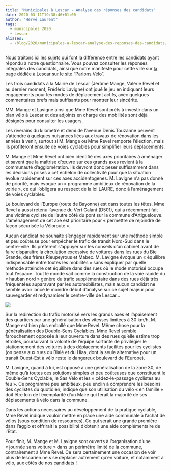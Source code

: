 ```yaml
---
title: "Municipales à Lescar - Analyse des réponses des candidats"
date: 2020-03-11T19:38:46+01:00
author: "Hervé Laurent"
tags:
  - municipales 2020
  - Lescar
aliases:
  - /blog/2020/municipales-a-lescar-analyse-des-reponses-des-candidats/
---
```


Nous traitons ici les sujets qui font la différence entre les candidats ayant répondu à notre questionnaire. Vous pouvez consulter les réponses intégrales des candidats, ainsi que notre manifeste pour cette ville sur [la page dédiée à Lescar sur le site “Parlons Vélo”](https://municipales2020.parlons-velo.fr/e/25205).

Les trois candidats à la Mairie de Lescar (Jérôme Mange, Valérie Revel et au dernier moment, Frédéric Lavigne) ont joué le jeu en indiquant leurs engagements pour les modes de déplacement actifs, avec quelques commentaires brefs mais suffisants pour montrer leur sincérité.

MM. Mange et Lavigne ainsi que Mme Revel sont prêts à investir dans un plan vélo à Lescar et des adjoints en charge des mobilités sont déjà désignés pour consulter les usagers.

Les riverains du kilomètre et demi de l’avenue Denis Touzanne peuvent s’attendre à quelques nuisances liées aux travaux de rénovation dans les années à venir, surtout si M. Mange ou Mme Revel remporte l’élection, mais ils profiteront ensuite de voies cyclables pour simplifier leurs déplacements.

M. Mange et Mme Revel ont bien identifié des axes prioritaires à aménager et savent que la maîtrise d’œuvre sur ces grands axes revient à la communauté d’agglomération. Ils devront donc peser suffisamment dans les décisions prises à cet échelon de collectivité pour que la situation évolue rapidement sur ces axes accidentogènes. M. Lavigne n’a pas donné de priorité, mais évoque un « programme ambitieux de rénovation de la voirie », ce qui l’obligera au respect de la loi LAURE, donc à l’aménagement de voies cyclables.

Le boulevard de l’Europe (route de Bayonne) est dans toutes les têtes. Mme Revel a aussi retenu l’avenue du Vert Galant (D501), qui a récemment fait une victime cycliste de l’autre côté du pont sur la commune d’Artiguelouve. L’aménagement de cet axe est prioritaire pour « permettre de rejoindre de façon sécurisée la Véloroute ».

Aucun candidat ne souhaite s’engager rapidement sur une méthode simple et peu coûteuse pour empêcher le trafic de transit Nord-Sud dans le centre-ville. Ils préfèrent s’appuyer sur les conseils d’un cabinet avant de faire disparaître la circulation excessive de voitures dans les rues du Bie Grande, des frères Rieupeyrous et Mabec. M. Lavigne évoque un « équilibre indispensable entre toutes les mobilités » sans expliquer par quelle méthode atteindre cet équilibre dans des rues où le mode motorisé occupe tout l’espace. Tout le monde sait comme la construction de la voie rapide du « hauban nord » génère du trafic supplémentaire dans des rues déjà très fréquentées auparavant par les automobilistes, mais aucun candidat ne semble avoir lancé le moindre début d’analyse sur ce sujet majeur pour sauvegarder et redynamiser le centre-ville de Lescar…

![](apaisement_lescar.jpg)

Sur la redirection du trafic motorisé vers les grands axes et l’apaisement des quartiers par une généralisation des vitesses limitées à 30 km/h, M. Mange est bien plus emballé que Mme Revel. Même chose pour la généralisation des Double-Sens Cyclables, Mme Revel semble farouchement opposée à leur ouverture dans des rues qu’elle estime trop étroites, poursuivant la volonté de l’équipe sortante de privilégier le stationnement des voitures à des déplacements facilités pour les cyclistes (on pense aux rues du Bialé et du Hiaa, dont la seule alternative pour un transit Ouest-Est à vélo reste le dangereux boulevard de l’Europe). 

M. Lavigne, quand à lui, est opposé à une généralisation de la zone 30, de même qu’à toutes ces solutions simples et peu coûteuses que constituent le Double-Sens Cyclable, le Sas Vélo et les « cédez-le-passage cyclistes au feu ». Ce programme peu ambitieux, peu enclin à comprendre les besoins des cyclistes du quotidien, indique que son utilisation du vélo « en famille » doit être loin de l’exemplarité d’un Maire qui ferait la majorité de ses déplacements à vélo dans la commune.

Dans les actions nécessaires au développement de la pratique cyclable, Mme Revel indique vouloir mettre en place une aide communale à l’achat de vélos (sous condition de ressources). Ce qui serait une grande première dans l’agglo et offrirait la possibilité d’obtenir une aide complémentaire de l’État.

Pour finir, M. Mange et M. Lavigne sont ouverts à l’organisation d’une « journée sans voiture » dans un périmètre limité de la commune, contrairement à Mme Revel. Ce sera certainement une occasion de voir plus de lescarien.ne.s se déplacer autrement qu’en voiture, et notamment à vélo, aux côtés de nos candidats !
